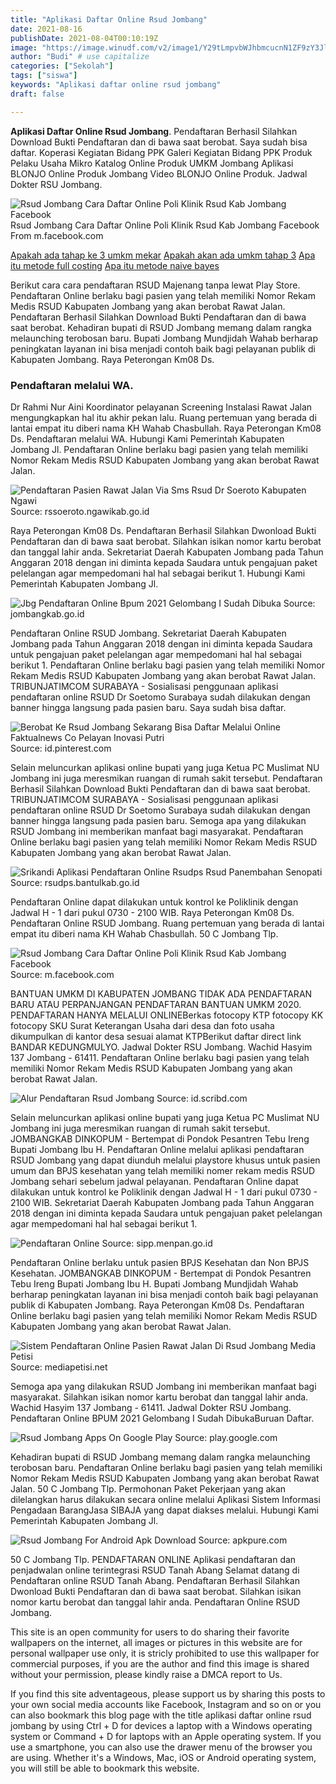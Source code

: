 ```yaml
---
title: "Aplikasi Daftar Online Rsud Jombang"
date: 2021-08-16
publishDate: 2021-08-04T00:10:19Z
image: "https://image.winudf.com/v2/image1/Y29tLmpvbWJhbmcucnN1ZF9zY3JlZW5fMF8xNTQ5MzM2MDc3XzAzNA/screen-0.jpg?fakeurl=1&amp;type=.jpg"
author: "Budi" # use capitalize
categories: ["Sekolah"]
tags: ["siswa"]
keywords: "Aplikasi daftar online rsud jombang"
draft: false

---
```

<script type='text/javascript' src='//pl15944992.alternativecpmgate.com/6c/6f/d6/6c6fd630211742b4db132bd23b46b946.js'></script>
<script type='text/javascript' src='//pl15944975.alternativecpmgate.com/86/71/9a/86719ae0c65e9b2f7eb2905a08638c06.js'></script>
**Aplikasi Daftar Online Rsud Jombang**. Pendaftaran Berhasil Silahkan Download Bukti Pendaftaran dan di bawa saat berobat. Saya sudah bisa daftar. Koperasi Kegiatan Bidang PPK Galeri Kegiatan Bidang PPK Produk Pelaku Usaha Mikro Katalog Online Produk UMKM Jombang Aplikasi BLONJO Online Produk Jombang Video BLONJO Online Produk. Jadwal Dokter RSU Jombang.

![Rsud Jombang Cara Daftar Online Poli Klinik Rsud Kab Jombang Facebook](https://lookaside.fbsbx.com/lookaside/crawler/media/?media_id=1818429831512112 "Rsud Jombang Cara Daftar Online Poli Klinik Rsud Kab Jombang Facebook")
Rsud Jombang Cara Daftar Online Poli Klinik Rsud Kab Jombang Facebook From m.facebook.com

[Apakah ada tahap ke 3 umkm mekar](/apakah-ada-tahap-ke-3-umkm-mekar/)
[Apakah akan ada umkm tahap 3](/apakah-akan-ada-umkm-tahap-3/)
[Apa itu metode full costing](/apa-itu-metode-full-costing/)
[Apa itu metode naive bayes](/apa-itu-metode-naive-bayes/)

Berikut cara cara pendaftaran RSUD Majenang tanpa lewat Play Store. Pendaftaran Online berlaku bagi pasien yang telah memiliki Nomor Rekam Medis RSUD Kabupaten Jombang yang akan berobat Rawat Jalan. Pendaftaran Berhasil Silahkan Download Bukti Pendaftaran dan di bawa saat berobat. Kehadiran bupati di RSUD Jombang memang dalam rangka melaunching terobosan baru. Bupati Jombang Mundjidah Wahab berharap peningkatan layanan ini bisa menjadi contoh baik bagi pelayanan publik di Kabupaten Jombang. Raya Peterongan Km08 Ds.

### Pendaftaran melalui WA.

Dr Rahmi Nur Aini Koordinator pelayanan Screening Instalasi Rawat Jalan mengungkapkan hal itu akhir pekan lalu. Ruang pertemuan yang berada di lantai empat itu diberi nama KH Wahab Chasbullah. Raya Peterongan Km08 Ds. Pendaftaran melalui WA. Hubungi Kami Pemerintah Kabupaten Jombang Jl. Pendaftaran Online berlaku bagi pasien yang telah memiliki Nomor Rekam Medis RSUD Kabupaten Jombang yang akan berobat Rawat Jalan.


![Pendaftaran Pasien Rawat Jalan Via Sms Rsud Dr Soeroto Kabupaten Ngawi](https://rssoeroto.ngawikab.go.id/wp-content/uploads/2020/06/Flyer-onepage-rev.png "Pendaftaran Pasien Rawat Jalan Via Sms Rsud Dr Soeroto Kabupaten Ngawi")
Source: rssoeroto.ngawikab.go.id

Raya Peterongan Km08 Ds. Pendaftaran Berhasil Silahkan Dwonload Bukti Pendaftaran dan di bawa saat berobat. Silahkan isikan nomor kartu berobat dan tanggal lahir anda. Sekretariat Daerah Kabupaten Jombang pada Tahun Anggaran 2018 dengan ini diminta kepada Saudara untuk pengajuan paket pelelangan agar mempedomani hal hal sebagai berikut 1. Hubungi Kami Pemerintah Kabupaten Jombang Jl.

![Jbg Pendaftaran Online Bpum 2021 Gelombang I Sudah Dibuka](http://jombangkab.go.id/uploads/gambar/upload_ee59b5d45dd18c8dc08661326331c084.jpg "Jbg Pendaftaran Online Bpum 2021 Gelombang I Sudah Dibuka")
Source: jombangkab.go.id

Pendaftaran Online RSUD Jombang. Sekretariat Daerah Kabupaten Jombang pada Tahun Anggaran 2018 dengan ini diminta kepada Saudara untuk pengajuan paket pelelangan agar mempedomani hal hal sebagai berikut 1. Pendaftaran Online berlaku bagi pasien yang telah memiliki Nomor Rekam Medis RSUD Kabupaten Jombang yang akan berobat Rawat Jalan. TRIBUNJATIMCOM SURABAYA - Sosialisasi penggunaan aplikasi pendaftaran online RSUD Dr Soetomo Surabaya sudah dilakukan dengan banner hingga langsung pada pasien baru. Saya sudah bisa daftar.

![Berobat Ke Rsud Jombang Sekarang Bisa Daftar Melalui Online Faktualnews Co Pelayan Inovasi Putri](https://i.pinimg.com/originals/19/09/0b/19090b827e3fd74c7d4db2296fd57deb.jpg "Berobat Ke Rsud Jombang Sekarang Bisa Daftar Melalui Online Faktualnews Co Pelayan Inovasi Putri")
Source: id.pinterest.com

Selain meluncurkan aplikasi online bupati yang juga Ketua PC Muslimat NU Jombang ini juga meresmikan ruangan di rumah sakit tersebut. Pendaftaran Berhasil Silahkan Download Bukti Pendaftaran dan di bawa saat berobat. TRIBUNJATIMCOM SURABAYA - Sosialisasi penggunaan aplikasi pendaftaran online RSUD Dr Soetomo Surabaya sudah dilakukan dengan banner hingga langsung pada pasien baru. Semoga apa yang dilakukan RSUD Jombang ini memberikan manfaat bagi masyarakat. Pendaftaran Online berlaku bagi pasien yang telah memiliki Nomor Rekam Medis RSUD Kabupaten Jombang yang akan berobat Rawat Jalan.

![Srikandi Aplikasi Pendaftaran Online Rsudps Rsud Panembahan Senopati](https://rsudps.bantulkab.go.id/filestorage/berita/2020/07/img730/img730_jjjjj.png "Srikandi Aplikasi Pendaftaran Online Rsudps Rsud Panembahan Senopati")
Source: rsudps.bantulkab.go.id

Pendaftaran Online dapat dilakukan untuk kontrol ke Poliklinik dengan Jadwal H - 1 dari pukul 0730 - 2100 WIB. Raya Peterongan Km08 Ds. Pendaftaran Online RSUD Jombang. Ruang pertemuan yang berada di lantai empat itu diberi nama KH Wahab Chasbullah. 50 C Jombang Tlp.

![Rsud Jombang Cara Daftar Online Poli Klinik Rsud Kab Jombang Facebook](https://lookaside.fbsbx.com/lookaside/crawler/media/?media_id=1818429831512112 "Rsud Jombang Cara Daftar Online Poli Klinik Rsud Kab Jombang Facebook")
Source: m.facebook.com

BANTUAN UMKM DI KABUPATEN JOMBANG TIDAK ADA PENDAFTARAN BARU ATAU PERPANJANGAN PENDAFTARAN BANTUAN UMKM 2020. PENDAFTARAN HANYA MELALUI ONLINEBerkas fotocopy KTP fotocopy KK fotocopy SKU Surat Keterangan Usaha dari desa dan foto usaha dikumpulkan di kantor desa sesuai alamat KTPBerikut daftar direct link BANDAR KEDUNGMULYO. Jadwal Dokter RSU Jombang. Wachid Hasyim 137 Jombang - 61411. Pendaftaran Online berlaku bagi pasien yang telah memiliki Nomor Rekam Medis RSUD Kabupaten Jombang yang akan berobat Rawat Jalan.

![Alur Pendaftaran Rsud Jombang](https://imgv2-2-f.scribdassets.com/img/document/422622249/original/f8b2d374c0/1623666589?v=1 "Alur Pendaftaran Rsud Jombang")
Source: id.scribd.com

Selain meluncurkan aplikasi online bupati yang juga Ketua PC Muslimat NU Jombang ini juga meresmikan ruangan di rumah sakit tersebut. JOMBANGKAB DINKOPUM - Bertempat di Pondok Pesantren Tebu Ireng Bupati Jombang Ibu H. Pendaftaran Online melalui aplikasi pendaftaran RSUD Jombang yang dapat diunduh melalui playstore khusus untuk pasien umum dan BPJS kesehatan yang telah memiliki nomer rekam medis RSUD Jombang sehari sebelum jadwal pelayanan. Pendaftaran Online dapat dilakukan untuk kontrol ke Poliklinik dengan Jadwal H - 1 dari pukul 0730 - 2100 WIB. Sekretariat Daerah Kabupaten Jombang pada Tahun Anggaran 2018 dengan ini diminta kepada Saudara untuk pengajuan paket pelelangan agar mempedomani hal hal sebagai berikut 1.

![Pendaftaran Online](https://sipp.menpan.go.id/images/article/small/pendaftaran-online.jpg "Pendaftaran Online")
Source: sipp.menpan.go.id

Pendaftaran Online berlaku untuk pasien BPJS Kesehatan dan Non BPJS Kesehatan. JOMBANGKAB DINKOPUM - Bertempat di Pondok Pesantren Tebu Ireng Bupati Jombang Ibu H. Bupati Jombang Mundjidah Wahab berharap peningkatan layanan ini bisa menjadi contoh baik bagi pelayanan publik di Kabupaten Jombang. Raya Peterongan Km08 Ds. Pendaftaran Online berlaku bagi pasien yang telah memiliki Nomor Rekam Medis RSUD Kabupaten Jombang yang akan berobat Rawat Jalan.

![Sistem Pendaftaran Online Pasien Rawat Jalan Di Rsud Jombang Media Petisi](https://mediapetisi.net/wp-content/uploads/2019/05/20190515_140832.jpg "Sistem Pendaftaran Online Pasien Rawat Jalan Di Rsud Jombang Media Petisi")
Source: mediapetisi.net

Semoga apa yang dilakukan RSUD Jombang ini memberikan manfaat bagi masyarakat. Silahkan isikan nomor kartu berobat dan tanggal lahir anda. Wachid Hasyim 137 Jombang - 61411. Jadwal Dokter RSU Jombang. Pendaftaran Online BPUM 2021 Gelombang I Sudah DibukaBuruan Daftar.

![Rsud Jombang Apps On Google Play](https://play-lh.googleusercontent.com/q32ek8qx8GWzqO_ijZ9_FhzuTcZ09gzgSNuneb6mlsB4tgAktC-ba_Jagzaj_cfKssI=w412-h220-rw "Rsud Jombang Apps On Google Play")
Source: play.google.com

Kehadiran bupati di RSUD Jombang memang dalam rangka melaunching terobosan baru. Pendaftaran Online berlaku bagi pasien yang telah memiliki Nomor Rekam Medis RSUD Kabupaten Jombang yang akan berobat Rawat Jalan. 50 C Jombang Tlp. Permohonan Paket Pekerjaan yang akan dilelangkan harus dilakukan secara online melalui Aplikasi Sistem Informasi Pengadaan BarangJasa SIBAJA yang dapat diakses melalui. Hubungi Kami Pemerintah Kabupaten Jombang Jl.

![Rsud Jombang For Android Apk Download](https://image.winudf.com/v2/image1/Y29tLmpvbWJhbmcucnN1ZF9zY3JlZW5fMF8xNTQ5MzM2MDc3XzAzNA/screen-0.jpg?fakeurl=1&amp;type=.jpg "Rsud Jombang For Android Apk Download")
Source: apkpure.com

50 C Jombang Tlp. PENDAFTARAN ONLINE Aplikasi pendaftaran dan penjadwalan online terintegrasi RSUD Tanah Abang Selamat datang di Pendaftaran online RSUD Tanah Abang. Pendaftaran Berhasil Silahkan Dwonload Bukti Pendaftaran dan di bawa saat berobat. Silahkan isikan nomor kartu berobat dan tanggal lahir anda. Pendaftaran Online RSUD Jombang.

This site is an open community for users to do sharing their favorite wallpapers on the internet, all images or pictures in this website are for personal wallpaper use only, it is stricly prohibited to use this wallpaper for commercial purposes, if you are the author and find this image is shared without your permission, please kindly raise a DMCA report to Us.

If you find this site adventageous, please support us by sharing this posts to your own social media accounts like Facebook, Instagram and so on or you can also bookmark this blog page with the title aplikasi daftar online rsud jombang by using Ctrl + D for devices a laptop with a Windows operating system or Command + D for laptops with an Apple operating system. If you use a smartphone, you can also use the drawer menu of the browser you are using. Whether it's a Windows, Mac, iOS or Android operating system, you will still be able to bookmark this website.
